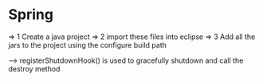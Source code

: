 # Spring
=> 1 Create a java project
=> 2 import these files into eclipse
=> 3 Add all the jars to the project using the configure build path

--> registerShutdownHook() is used to gracefully shutdown and call the destroy method

